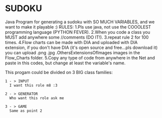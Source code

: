 # SUDOKU
Java Program for generating a sudoku with SO MUCH VARIABLES, and we want to make it playable :)
RULES:
1.Pls use java, not use the COOOLEST programming language (PYTHON FEVER).
2.When you code a class you MUST add anywhere some //comments (DO IT!).
3.repeat rule 2 for 100 times.
4.Flow charts can be made with DIA and uploaded with DIA extension, if you don't have DIA (it's open source and free...pls download it)
  you can upload .png .jpg .OthersExtensionsOfImages images in the Flow_Charts folder.
5.Copy any type of code from anywhere in the Net and paste in this codes, but change at least the variable's name.

This progam could be divided on 3 BIG class families:

    1 - > INPUT
      I want this role m8 :3

    2 - > GENERATOR
      Who want this role ask me 

    3 - > GAME
      Same as point 2
